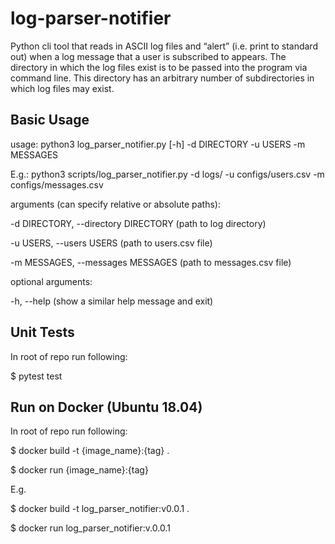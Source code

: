 # log-parser-notifier
Python cli tool that reads in ASCII log files and “alert” (i.e. print to standard out) when a log message that a user is subscribed to appears. The directory in which the log files exist is to be passed into the program via command line. This directory has an arbitrary number of subdirectories in which log files may exist.

## Basic Usage
usage: python3 log_parser_notifier.py [-h] -d DIRECTORY -u USERS -m MESSAGES

E.g.: python3 scripts/log_parser_notifier.py -d logs/ -u configs/users.csv -m configs/messages.csv

arguments (can specify relative or absolute paths):

  -d DIRECTORY, --directory DIRECTORY (path to log directory)

  -u USERS, --users USERS (path to users.csv file)

  -m MESSAGES, --messages MESSAGES (path to messages.csv file)

optional arguments:

  -h, --help            (show a similar help message and exit)

## Unit Tests
In root of repo run following:

$ pytest test 

## Run on Docker (Ubuntu 18.04)
In root of repo run following:

$ docker build -t {image_name}:{tag} .

$ docker run {image_name}:{tag}

E.g.

$ docker build -t log_parser_notifier:v0.0.1 .

$ docker run log_parser_notifier:v.0.0.1
